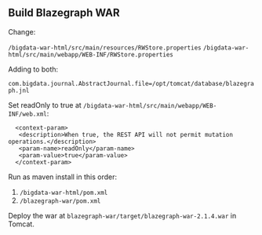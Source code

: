 ## Build Blazegraph WAR 

Change:

`/bigdata-war-html/src/main/resources/RWStore.properties`
`/bigdata-war-html/src/main/webapp/WEB-INF/RWStore.properties`

Adding to both: 

`com.bigdata.journal.AbstractJournal.file=/opt/tomcat/database/blazegraph.jnl`

Set readOnly to true at `/bigdata-war-html/src/main/webapp/WEB-INF/web.xml`: 

```
  <context-param>
   <description>When true, the REST API will not permit mutation operations.</description>
   <param-name>readOnly</param-name>
   <param-value>true</param-value>
  </context-param>
```
   
Run as maven install in this order:
1. `/bigdata-war-html/pom.xml`
2. `/blazegraph-war/pom.xml`

Deploy the war at `blazegraph-war/target/blazegraph-war-2.1.4.war` in Tomcat.